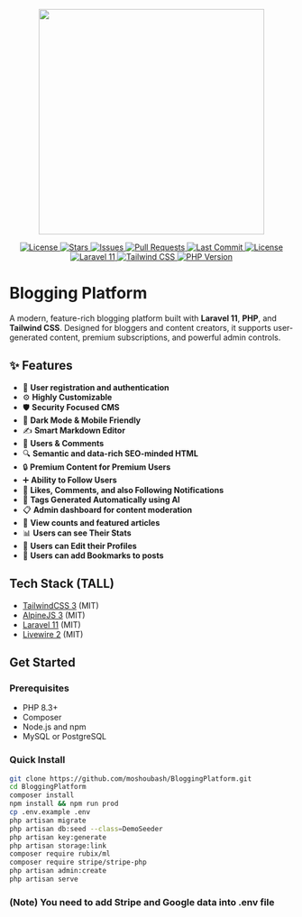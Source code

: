 <p align="center">
    <a href="https://laravel.com" target="_blank">
        <img src="https://i.ibb.co/zWRWRcVh/Blogging-Platform.png" width="400">
    </a>
</p>

<!--Badges-->
<p align="center">
    <a href="https://packagist.org/packages/laravel/framework">
        <img src="https://img.shields.io/packagist/l/laravel/framework" alt="License">
    </a>
    <a href="https://github.com/moshoubash/BloggingPlatform">
        <img src="https://img.shields.io/github/stars/moshoubash/BloggingPlatform?style=social" alt="Stars">
    </a>
    <a href="https://github.com/moshoubash/BloggingPlatform/issues">
        <img src="https://img.shields.io/github/issues/moshoubash/BloggingPlatform" alt="Issues">
    </a>
    <a href="https://github.com/moshoubash/BloggingPlatform/pulls">
        <img src="https://img.shields.io/github/issues-pr/moshoubash/BloggingPlatform" alt="Pull Requests">
    </a>
    <a href="https://github.com/moshoubash/BloggingPlatform/commits/main">
        <img src="https://img.shields.io/github/last-commit/moshoubash/BloggingPlatform" alt="Last Commit">
    </a>
    <a href="https://github.com/moshoubash/BloggingPlatform/blob/main/LICENSE">
        <img src="https://img.shields.io/github/license/moshoubash/BloggingPlatform" alt="License">
    </a>
    <a href="https://github.com/moshoubash/BloggingPlatform">
        <img src="https://img.shields.io/badge/Built%20With-Laravel%2011-red.svg" alt="Laravel 11">
    </a>
    <a href="https://tailwindcss.com">
        <img src="https://img.shields.io/badge/Styled%20With-Tailwind%20CSS-38B2AC.svg" alt="Tailwind CSS">
    </a>
    <a href="#">
        <img src="https://img.shields.io/badge/PHP-8.3-blue.svg" alt="PHP Version">
    </a>
</p>

# Blogging Platform
A modern, feature-rich blogging platform built with **Laravel 11**, **PHP**, and **Tailwind CSS**. Designed for bloggers and content creators, it supports user-generated content, premium subscriptions, and powerful admin controls.

## ✨ Features

- 🔐 **User registration and authentication**
- ⚙️ **Highly Customizable**
- 🛡️ **Security Focused CMS**
- 🌙 **Dark Mode & Mobile Friendly**
- ✍️ **Smart Markdown Editor**
- 💬 **Users & Comments**
- 🔍 **Semantic and data-rich SEO-minded HTML**
- 🔒 **Premium Content for Premium Users**
- ➕ **Ability to Follow Users**
- 🔔 **Likes, Comments, and also Following Notifications**
- 🤖 **Tags Generated Automatically using AI**
- 📋 **Admin dashboard for content moderation**
- 👀 **View counts and featured articles**
- 📊 **Users can see Their Stats**
- 📝 **Users can Edit their Profiles**
- 🔖 **Users can add Bookmarks to posts**

## Tech Stack (TALL)
- [TailwindCSS 3](https://tailwindcss.com/) (MIT)
- [AlpineJS 3](https://alpinejs.dev/) (MIT)
- [Laravel 11](https://laravel.com/) (MIT)
- [Livewire 2](https://laravel-livewire.com/) (MIT)

## Get Started

### Prerequisites

- PHP 8.3+
- Composer
- Node.js and npm
- MySQL or PostgreSQL

### Quick Install

```bash
git clone https://github.com/moshoubash/BloggingPlatform.git
cd BloggingPlatform
composer install
npm install && npm run prod
cp .env.example .env
php artisan migrate
php artisan db:seed --class=DemoSeeder
php artisan key:generate
php artisan storage:link
composer require rubix/ml
composer require stripe/stripe-php
php artisan admin:create
php artisan serve
```
### (Note) You need to add Stripe and Google data into .env file